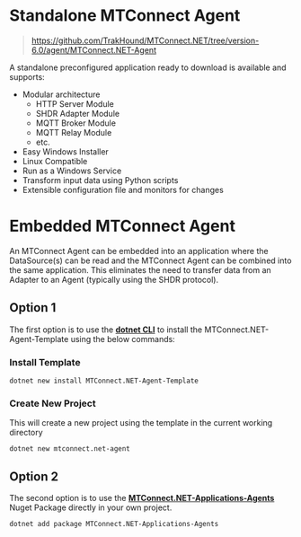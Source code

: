 # Standalone MTConnect Agent
> https://github.com/TrakHound/MTConnect.NET/tree/version-6.0/agent/MTConnect.NET-Agent

A standalone preconfigured application ready to download is available and supports:
- Modular architecture
    - HTTP Server Module
    - SHDR Adapter Module
    - MQTT Broker Module
    - MQTT Relay Module
    - etc.
- Easy Windows Installer
- Linux Compatible
- Run as a Windows Service
- Transform input data using Python scripts
- Extensible configuration file and monitors for changes

# Embedded MTConnect Agent
An MTConnect Agent can be embedded into an application where the DataSource(s) can be read and the MTConnect Agent can be combined into the same application. This eliminates the need to transfer data from an Adapter to an Agent (typically using the SHDR protocol).

## Option 1
The first option is to use the **[dotnet CLI](https://learn.microsoft.com/en-us/dotnet/core/tools/)** to install the MTConnect.NET-Agent-Template using the below commands:

### Install Template
```
dotnet new install MTConnect.NET-Agent-Template
```

### Create New Project
This will create a new project using the template in the current working directory
```
dotnet new mtconnect.net-agent
```

## Option 2
The second option is to use the **[MTConnect.NET-Applications-Agents](https://www.nuget.org/packages/MTConnect.NET-Applications-Agents)** Nuget Package directly in your own project. 
```
dotnet add package MTConnect.NET-Applications-Agents
```

